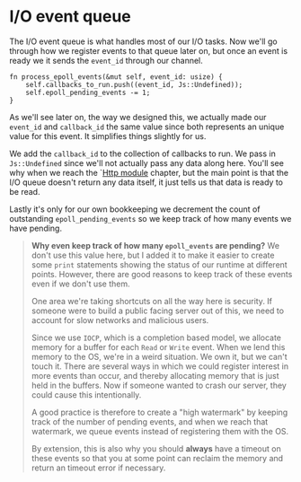 # I/O event queue

The I/O event queue is what handles most of our I/O tasks. Now we'll go through
how we register events to that queue later on, but once an event is ready we
it sends the `event_id` through our channel.

```rust, ignore
fn process_epoll_events(&mut self, event_id: usize) {
    self.callbacks_to_run.push((event_id, Js::Undefined));
    self.epoll_pending_events -= 1;
}
```

As we'll see later on, the way we designed this, we actually made our `event_id`
and `callback_id` the same value since both represents an unique value for this
event. It simplifies things slightly for us.

We add the `callback_id` to the collection of callbacks to run. We pass
in `Js::Undefined` since we'll not actually pass any data along here. You'll see
why when we reach the `[Http module](./8_3_http_module.md) chapter, but the main
point is that the I/O queue doesn't return any data itself, it just tells us that
data is ready to be read.

Lastly it's only for our own bookkeeping we decrement the count of outstanding
`epoll_pending_events` so we keep track of how many events we have pending.

> **Why even keep track of how many `epoll_events` are pending?**
> We don't use this value here, but I added it to make it easier to create
> some `print` statements showing the status of our runtime at different points.
> However, there are good reasons to keep track of these events even if we don't use them.
>
> One area we're taking shortcuts on all the way here is security. If someone were
> to build a public facing server out of this, we need to account for slow networks
> and malicious users.
>
> Since we use `IOCP`, which is a completion based model, we allocate memory for
> a buffer for each `Read` or `Write` event. When we lend this memory to the OS,
> we're in a weird situation. We own it, but we can't touch it. There are several
> ways in which we could register interest in more events than occur, and thereby
> allocating memory that is just held in the buffers. Now if someone wanted to crash
> our server, they could cause this intentionally.
>
> A good practice is therefore to create a "high watermark" by keeping track of
> the number of pending events, and when we reach that watermark, we queue events
> instead of registering them with the OS.
>
> By extension, this is also why you should **always** have a timeout on these events
> so that you at some point can reclaim the memory and return an timeout error if
> necessary.
